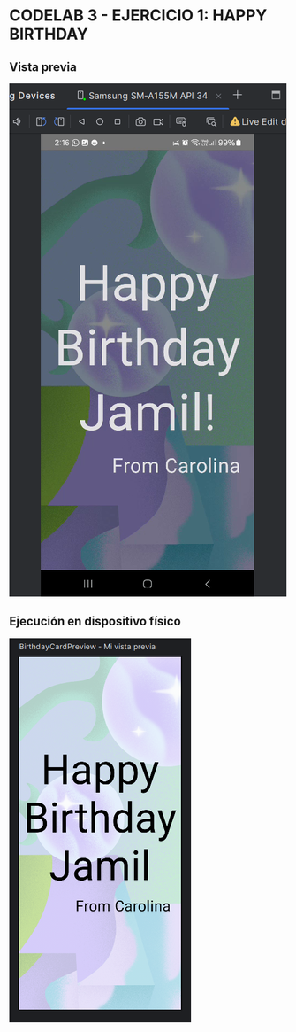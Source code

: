 # CODELAB 3 - EJERCICIO 1: HAPPY BIRTHDAY

## Vista previa
![Resultado final](Captura_resultado.png)

## Ejecución en dispositivo físico
![Vista_previa](Vista_previa.png)